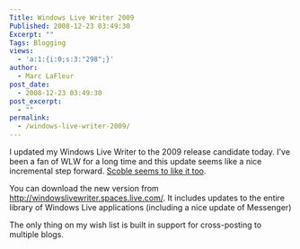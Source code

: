 ```yaml
---
Title: Windows Live Writer 2009
Published: 2008-12-23 03:49:30
Excerpt: ""
Tags: Blogging
views:
  - 'a:1:{i:0;s:3:"298";}'
author:
  - Marc LaFleur
post_date:
  - 2008-12-23 03:49:30
post_excerpt:
  - ""
permalink:
  - /windows-live-writer-2009/
---
```

<p>I updated my Windows Live Writer to the 2009 release candidate today. I've been a fan of WLW for a long time and this update seems like a nice incremental step forward. <a href="http://scobleizer.com/2008/12/21/testing-out-the-latest-windows-live-writer/" target="_blank">Scoble seems to like it too</a>. </p>  <p>You can download the new version from <a title="http://windowslivewriter.spaces.live.com/" href="http://windowslivewriter.spaces.live.com/">http://windowslivewriter.spaces.live.com/</a>. It includes updates to the entire library of Windows Live applications (including a nice update of Messenger)</p>  <p>The only thing on my wish list is built in support for cross-posting to multiple blogs. </p>